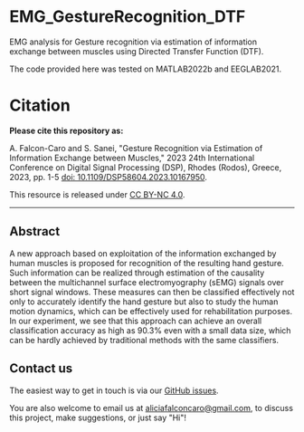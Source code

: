 # EMG_GestureRecognition_DTF
EMG analysis for Gesture recognition via estimation of information exchange between muscles using Directed Transfer Function (DTF). 

The code provided here was tested on MATLAB2022b and EEGLAB2021.

# Citation
**Please cite this repository as:**

A. Falcon-Caro and S. Sanei, "Gesture Recognition via Estimation of Information Exchange between Muscles," 2023 24th International Conference on Digital Signal Processing (DSP), Rhodes (Rodos), Greece, 2023, pp. 1-5 [doi: 10.1109/DSP58604.2023.10167950](https://ieeexplore.ieee.org/document/10167950).

This resource is released under [CC BY-NC 4.0](https://creativecommons.org/licenses/by-nc/4.0/).

---

## Abstract
A new approach based on exploitation of the information exchanged by human muscles is proposed for recognition of the resulting hand gesture. Such information can be realized through estimation of the causality between the multichannel surface electromyography (sEMG) signals over short signal windows. These measures can then be classified effectively not only to accurately identify the hand gesture but also to study the human motion dynamics, which can be effectively used for rehabilitation purposes. In our experiment, we see that this approach can achieve an overall classification accuracy as high as 90.3% even with a small data size, which can be hardly achieved by traditional methods with the same classifiers.

## Contact us

The easiest way to get in touch is via our [GitHub issues](https://github.com/AliciaFalconCaro/EMG_GestureRecognition_DTF/issues).

You are also welcome to email us at [aliciafalconcaro@gmail.com](aliciafalconcaro@gmail.com), to discuss this project, make suggestions, or just say "Hi"!

